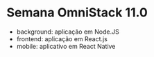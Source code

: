 # Semana OmniStack 11.0
- background: aplicação em Node.JS
- frontend: aplicação em React.js
- mobile: aplicativo em React Native
